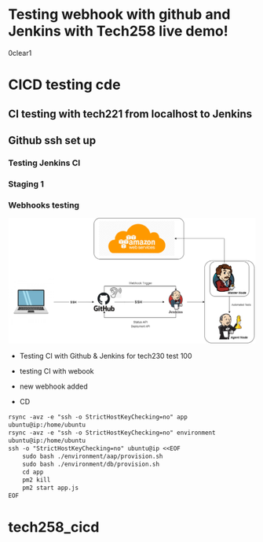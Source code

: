 
# Testing webhook with github and Jenkins with Tech258 live demo!

0clear1



# CICD testing cde
## CI testing with tech221 from localhost to Jenkins 
## Github ssh set up
### Testing Jenkins CI
### Staging 1
### Webhooks testing
![](images/CICD.png)
- Testing CI with Github & Jenkins for tech230 test 100
- testing CI with webook
- new webhook added


- CD
```
rsync -avz -e "ssh -o StrictHostKeyChecking=no" app ubuntu@ip:/home/ubuntu
rsync -avz -e "ssh -o StrictHostKeyChecking=no" environment ubuntu@ip:/home/ubuntu
ssh -o "StrictHostKeyChecking=no" ubuntu@ip <<EOF
	sudo bash ./environment/aap/provision.sh
    sudo bash ./environment/db/provision.sh
    cd app
    pm2 kill
    pm2 start app.js
EOF
```
                                                  
# tech258_cicd

